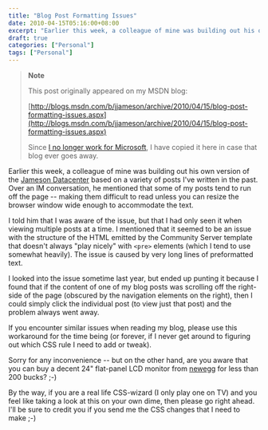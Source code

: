 ```yaml
---
title: "Blog Post Formatting Issues"
date: 2010-04-15T05:16:00+08:00
excerpt: "Earlier this week, a colleague of mine was building out his own version of the Jameson Datacenter based on a variety of posts I've written in the past. Over an IM conversation, he mentioned that some of my posts tend to run off the page -- making them..."
draft: true
categories: ["Personal"]
tags: ["Personal"]
---
```


> **Note**
> 
> This post originally appeared on my MSDN blog:  
>   
> 
> [http://blogs.msdn.com/b/jjameson/archive/2010/04/15/blog-post-formatting-issues.aspx](http://blogs.msdn.com/b/jjameson/archive/2010/04/15/blog-post-formatting-issues.aspx)
> 
> Since [I no longer work for Microsoft](/blog/jjameson/archive/2011/09/02/last-day-with-microsoft.aspx), I have copied it here in case that blog ever goes away.


Earlier this week, a colleague of mine was building out his own version of the [Jameson Datacenter](/blog/jjameson/archive/2009/09/14/the-jameson-datacenter.aspx) based on a variety of posts I've written in the past. Over an IM conversation, he mentioned that some of my posts tend to run off the page -- making them difficult to read unless you can resize the browser window wide enough to accommodate the text.

I told him that I was aware of the issue, but that I had only seen it when viewing multiple posts at a time. I mentioned that it seemed to be an issue with the structure of the HTML emitted by the Community Server template that doesn't always "play nicely" with `<pre>` elements (which I tend to use somewhat heavily). The issue is caused by very long lines of preformatted text.

I looked into the issue sometime last year, but ended up punting it because I found that if the content of one of my blog posts was scrolling off the right-side of the page (obscured by the navigation elements on the right), then I could simply click the individual post (to view just that post) and the problem always went away.

If you encounter similar issues when reading my blog, please use this workaround for the time being (or forever, if I never get around to figuring out which CSS rule I need to add or tweak).

Sorry for any inconvenience -- but on the other hand, are you aware that you can buy a decent 24" flat-panel LCD monitor from [newegg](http://www.newegg.com/) for less than 200 bucks? ;-)

By the way, if you are a real life CSS-wizard (I only play one on TV) and you feel like taking a look at this on your own dime, then please go right ahead. I'll be sure to credit you if you send me the CSS changes that I need to make ;-)

